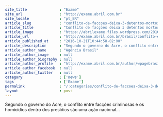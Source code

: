 ```yaml
---
site_title               : "Exame"
site_url                 : "http://exame.abril.com.br"
site_locale              : "pt_BR"
article_slug             : "conflito-de-faccoes-deixa-3-detentos-mortos-em-presidio-no-acre"
article_title            : "Conflito de facções deixa 3 detentos mortos em presídio no Acre"
article_image            : "https://abrilexame.files.wordpress.com/2016/09/size_960_16_9_10418915111.jpg?quality=70&strip=all&w=960"
article_url              : "http://exame.abril.com.br/brasil/conflito-entre-faccoes-deixa-3-detentos-mortos-em-presidio-no-acre/"
article_published_at     : "2016-10-21T10:44:58-02:00"
article_description      : "Segundo o governo do Acre, o conflito entre facções criminosas e os homicídios dentro dos presídios são uma ação nacional..."
article_author_name      : "Agência Brasil"
article_author_image     : null
article_author_biography : null
article_author_profile   : "http://exame.abril.com.br/author/wpagebrasil/"
article_author_facebook  : null
article_author_twitter   : null
category                 : ['news']
tags                     : ['Exame']
permalink                : "/:categories/conflito-de-faccoes-deixa-3-detentos-mortos-em-presidio-no-acre/"
layout                   : post
---
```


Segundo o governo do Acre, o conflito entre facções criminosas e os homicídios dentro dos presídios são uma ação nacional...
